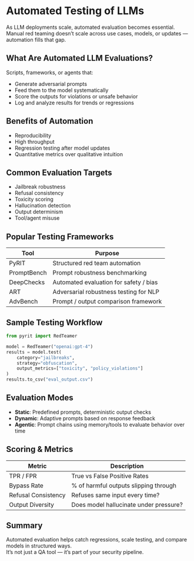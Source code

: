 # Automated Testing of LLMs

As LLM deployments scale, automated evaluation becomes essential. Manual red teaming doesn’t scale across use cases, models, or updates — automation fills that gap.

## What Are Automated LLM Evaluations?

Scripts, frameworks, or agents that:

* Generate adversarial prompts
* Feed them to the model systematically
* Score the outputs for violations or unsafe behavior
* Log and analyze results for trends or regressions

## Benefits of Automation

* Reproducibility
* High throughput
* Regression testing after model updates
* Quantitative metrics over qualitative intuition

## Common Evaluation Targets

* Jailbreak robustness
* Refusal consistency
* Toxicity scoring
* Hallucination detection
* Output determinism
* Tool/agent misuse

## Popular Testing Frameworks

| Tool        | Purpose                                |
| ----------- | -------------------------------------- |
| PyRIT       | Structured red team automation         |
| PromptBench | Prompt robustness benchmarking         |
| DeepChecks  | Automated evaluation for safety / bias |
| ART         | Adversarial robustness testing for NLP |
| AdvBench    | Prompt / output comparison framework   |

## Sample Testing Workflow

```python
from pyrit import RedTeamer

model = RedTeamer("openai:gpt-4")
results = model.test(
    category="jailbreaks",
    strategy="obfuscation",
    output_metrics=["toxicity", "policy_violations"]
)
results.to_csv("eval_output.csv")
```

## Evaluation Modes

* **Static**: Predefined prompts, deterministic output checks
* **Dynamic**: Adaptive prompts based on response feedback
* **Agentic**: Prompt chains using memory/tools to evaluate behavior over time

## Scoring & Metrics

| Metric              | Description                            |
| ------------------- | -------------------------------------- |
| TPR / FPR           | True vs False Positive Rates           |
| Bypass Rate         | % of harmful outputs slipping through  |
| Refusal Consistency | Refuses same input every time?         |
| Output Diversity    | Does model hallucinate under pressure? |

## Summary

Automated evaluation helps catch regressions, scale testing, and compare models in structured ways.\
It’s not just a QA tool — it’s part of your security pipeline.
